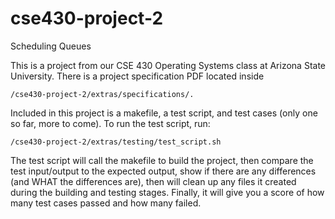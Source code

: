 # cse430-project-2 
Scheduling Queues

This is a project from our CSE 430 Operating Systems class at Arizona State University.  There is a project specification PDF located inside 

    /cse430-project-2/extras/specifications/.

Included in this project is a makefile, a test script, and test cases (only one so far, more to come). To run the test script, run:

    /cse430-project-2/extras/testing/test_script.sh
  
The test script will call the makefile to build the project, then compare the test input/output to the expected output, show if there are any differences (and WHAT the differences are), then will clean up any files it created during the building and testing stages. Finally, it will give you a score of how many test cases passed and how many failed.
